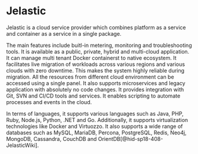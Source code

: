 Jelastic
========

Jelastic is a cloud service provider which combines platform as a
service and container as a service in a single package.

The main features include buitl-in metering, monitoring and
troubleshooting tools. It is available as a public, private, hybrid and
multi-cloud application. It can manage multi tenant Docker containerst
to native ecosystem. It facilitates live migration of workloads across
various regions and various clouds with zero downtime. This makes the
system highly reliable during migration. All the resources from
different cloud environment can be accessed using a single panel. It
also supports microservices and legacy application with absolutely no
code changes. It provides integration with Git, SVN and CI/CD tools and
services. It enables scripting to automate processes and events in the
cloud.

In terms of languages, it supports various languages such as Java, PHP,
Ruby, Node.js, Python, .NET and Go. Additionally, it supports
virtualization technologies like Docker and Virtuozzo. It also supports
a wide range of databases such as MySQL, MariaDB, Percona, PostgreSQL,
Redis, Neo4j, MongoDB, Cassandra, CouchDB and
OrientDB[@hid-sp18-408-JelasticWiki].
